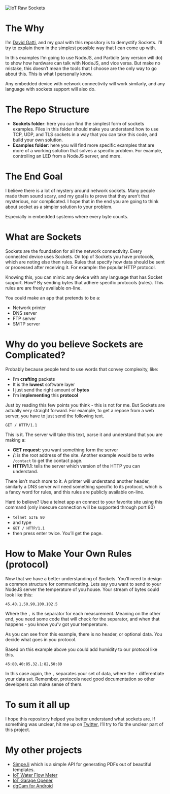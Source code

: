 ![IoT Raw Sockets](https://raw.githubusercontent.com/davidgatti/IoT-Raw-Sockets-Examples/assets/iotrawsockets.jpg)

# The Why

I’m [David Gatti](https://twitter.com/dawidgatti), and my goal with this repository is to demystify Sockets. I’ll try to explain them in the simplest possible way that I can come up with.

In this examples I’m going to use NodeJS, and Particle (any version will do) to show how hardware can talk with NodeJS, and vice versa. But make no mistake, this doesn’t mean the tools that I choose are the only way to go about this. This is what I personally know.

Any embedded device with network connectivity will work similarly, and any language with sockets support will also do.

# The Repo Structure

- **Sockets folder**: here you can find the simplest form of sockets examples. Files in this folder should make you understand how to use TCP, UDP, and TLS sockets in a way that you can take this code, and build your own solution.
- **Examples folder**: here you will find more specific examples that are more of a working solution that solves a specific problem. For example, controlling an LED from a NodeJS server, and more.

# The End Goal

I believe there is a lot of mystery around network sockets. Many people made them sound scary, and my goal is to prove that they aren’t that mysterious, nor complicated. I hope that in the end you are going to think about socket as a simpler solution to your problem.

Especially in embedded systems where every byte counts.

# What are Sockets

Sockets are the foundation for all the network connectivity. Every connected device uses Sockets. On top of Sockets you have protocols, which are noting else then rules. Rules that specify how data should be sent or processed after receiving it. For example: the popular HTTP protocol.

Knowing this, you can mimic any device with any language that has Socket support. How? By sending bytes that adhere specific protocols (rules). This rules are are freely available on-line.

You could make an app that pretends to be a:

- Network printer
- DNS server
- FTP server
- SMTP server

# Why do you believe Sockets are Complicated?

Probably because people tend to use words that convey complexity, like:

- I’m **crafting** packets
- It is the **lowest** software layer
- I just send the right amount of **bytes**
- I’m **implementing** this **protocol**

Just by reading this few points you think - this is not for me. But Sockets are actually very straight forward. For example, to get a repose from a web server, you have to just send the following text.

`GET / HTTP/1.1`

This is it. The server will take this text, parse it and understand that you are making a:

- **GET request**: you want something form the server
- **/**: is the root address of the site. Another example would be to write `/contact` to get the contact page.
- **HTTP/1.1**: tells the server which version of the HTTP you can understand.

There isn’t much more to it. A printer will understand another header, similarly a DNS server will need something specific to its protocol, which is a fancy word for rules, and this rules are publicly available on-line.

Hard to believe? Use a telnet app an connect to your favorite site using this command (only insecure connection will be supported through port 80)

- `telnet SITE 80`
- and type
- `GET / HTTP/1.1`
- then press enter twice. You’ll get the page.

# How to Make Your Own Rules (protocol)

Now that we have a better understanding of Sockets. You’ll need to design a common structure for communicating. Lets say you want to send to your NodeJS server the temperature of you house. Your stream of bytes could look like this:

`45,40.1,50,90,100,102.5`

Where the `,` is the separator for each measurement. Meaning on the other end, you need some code that will check for the separator, and when that happens - you know you’v got your temperature.

As you can see from this example, there is no header, or optional data. You decide what goes in you protocol.

Based on this example above you could add humidity to our protocol like this.

`45:80,40:85,32.1:82,50:89`

In this case again, the `,` separates your set of data, where the `:` differentiate your data set. Remember, protocols need good documentation so other developers can make sense of them.

# To sum it all up

I hope this repository helped you better understand what sockets are. If something was unclear, hit me up on [Twitter](https://twitter.com/dawidgatti), I’ll try to fix the unclear part of this project.

# My other projects

- [Simpe.li](https://simpe.li) which is a simple API for generating PDFs out of beautiful templates.
- [IoT Water Flow Meter](https://www.hackster.io/davidgatti/iot-water-flow-meter-4595ff?ref=user&ref_id=6416&offset=0)
- [IoT Garage Opener](https://www.hackster.io/davidgatti/garage-opener-591175?ref=user&ref_id=6416&offset=1)
- [dgCam for Android](https://github.com/davidgatti/dgCam)
